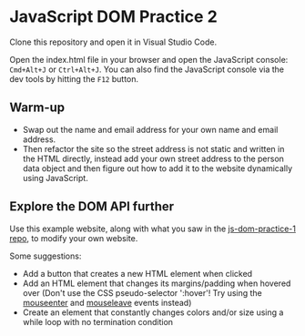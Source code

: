 # JavaScript DOM Practice 2

Clone this repository and open it in Visual Studio Code.

Open the index.html file in your browser and open the JavaScript console: `Cmd+Alt+J` or `Ctrl+Alt+J`. You can also find the JavaScript console via the dev tools by hitting the `F12` button.

## Warm-up
- Swap out the name and email address for your own name and email address.
- Then refactor the site so the street address is not static and written in the HTML directly, instead add your own street address to the person data object and then figure out how to add it to the website dynamically using JavaScript.

## Explore the DOM API further
Use this example website, along with what you saw in the [js-dom-practice-1 repo](https://github.com/devhausleipzig/js-dom-practice-1), to modify your own website.

Some suggestions:
- Add a button that creates a new HTML element when clicked
- Add an HTML element that changes its margins/padding when hovered over (Don't use the CSS pseudo-selector ':hover'! Try using the [mouseenter](https://developer.mozilla.org/en-US/docs/Web/API/Element/mouseenter_event) and [mouseleave](https://developer.mozilla.org/en-US/docs/Web/API/Element/mouseleave_event) events instead)
- Create an element that constantly changes colors and/or size using a while loop with no termination condition

